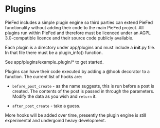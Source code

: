# Plugins

PieFed includes a simple plugin engine so third parties can extend PieFed functionality without adding their code to the
main PieFed project. All plugins run within PieFed and therefore must be licenced under an AGPL 3.0-compatible licence and their source code
publicly available.

Each plugin is a directory under app/plugins and must include a __init__.py file. In that file there must be a plugin_info()
function.

See app/plugins/example_plugin/* to get started.

Plugins can have their code executed by adding a @hook decorator to a function. The current list of hooks are:

 - `before_post_create` - as the name suggests, this is run before a post is created. The contents of the post is passed in through the parameters.
 Modify the data as you wish and `return` it.

  - `after_post_create` - take a guess.

More hooks will be added over time, presently the plugin engine is still experimental and undergoind heavy development.
